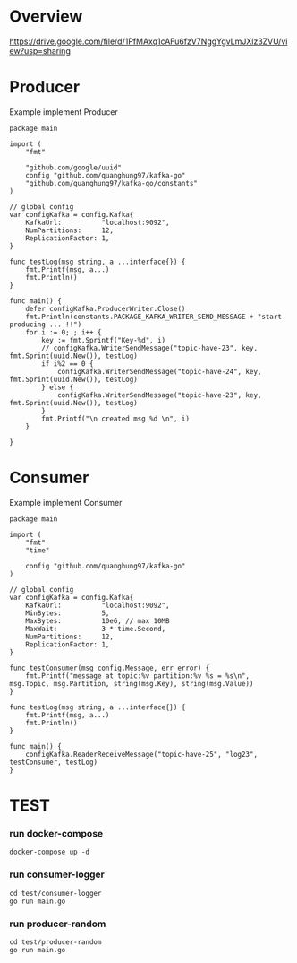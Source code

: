 # Overview
https://drive.google.com/file/d/1PfMAxq1cAFu6fzV7NggYgvLmJXlz3ZVU/view?usp=sharing

# Producer

Example implement Producer

```
package main

import (
	"fmt"

	"github.com/google/uuid"
	config "github.com/quanghung97/kafka-go"
	"github.com/quanghung97/kafka-go/constants"
)

// global config
var configKafka = config.Kafka{
	KafkaUrl:          "localhost:9092",
	NumPartitions:     12,
	ReplicationFactor: 1,
}

func testLog(msg string, a ...interface{}) {
	fmt.Printf(msg, a...)
	fmt.Println()
}

func main() {
	defer configKafka.ProducerWriter.Close()
	fmt.Println(constants.PACKAGE_KAFKA_WRITER_SEND_MESSAGE + "start producing ... !!")
	for i := 0; ; i++ {
		key := fmt.Sprintf("Key-%d", i)
		// configKafka.WriterSendMessage("topic-have-23", key, fmt.Sprint(uuid.New()), testLog)
		if i%2 == 0 {
			configKafka.WriterSendMessage("topic-have-24", key, fmt.Sprint(uuid.New()), testLog)
		} else {
			configKafka.WriterSendMessage("topic-have-23", key, fmt.Sprint(uuid.New()), testLog)
		}
		fmt.Printf("\n created msg %d \n", i)
	}

}
```

# Consumer

Example implement Consumer

```
package main

import (
	"fmt"
	"time"

	config "github.com/quanghung97/kafka-go"
)

// global config
var configKafka = config.Kafka{
	KafkaUrl:          "localhost:9092",
	MinBytes:          5,
	MaxBytes:          10e6, // max 10MB
	MaxWait:           3 * time.Second,
	NumPartitions:     12,
	ReplicationFactor: 1,
}

func testConsumer(msg config.Message, err error) {
	fmt.Printf("message at topic:%v partition:%v %s = %s\n", msg.Topic, msg.Partition, string(msg.Key), string(msg.Value))
}

func testLog(msg string, a ...interface{}) {
	fmt.Printf(msg, a...)
	fmt.Println()
}

func main() {
	configKafka.ReaderReceiveMessage("topic-have-25", "log23", testConsumer, testLog)
}
```
# TEST

### run docker-compose
```
docker-compose up -d
```

### run consumer-logger

```
cd test/consumer-logger
go run main.go
```

### run producer-random

```
cd test/producer-random
go run main.go
```

